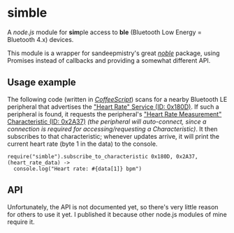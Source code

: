 # simble

A *node.js* module for **sim**ple access to **ble** (Bluetooth Low Energy = Bluetooth 4.x) devices.

This module is a wrapper for sandeepmistry's great [*noble*](https://www.npmjs.com/package/noble) package, using Promises instead of callbacks and providing a somewhat different API.

## Usage example

The following code (written in *[CoffeeScript](https://coffeescript.org/)*) scans for a nearby Bluetooth LE peripheral that advertises the ["Heart Rate" Service (ID: 0x180D)](https://www.bluetooth.com/specifications/gatt/viewer?attributeXmlFile=org.bluetooth.service.heart_rate.xml). If such a peripheral is found, it requests the peripheral's ["Heart Rate Measurement" Characteristic (ID: 0x2A37)](https://www.bluetooth.com/specifications/gatt/viewer?attributeXmlFile=org.bluetooth.characteristic.heart_rate_measurement.xml) *(the peripheral will auto-connect, since a connection is required for accessing/requesting a Characteristic)*. It then subscribes to that characteristic; whenever updates arrive, it will print the current heart rate (byte 1 in the data) to the console.

    require("simble").subscribe_to_characteristic 0x180D, 0x2A37, (heart_rate_data) ->
      console.log("Heart rate: #{data[1]} bpm")

## API

Unfortunately, the API is not documented yet, so there's very little reason for others to use it yet. I published it because other node.js modules of mine require it.
